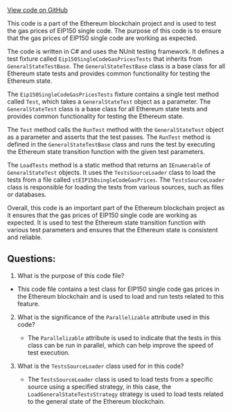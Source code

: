[View code on GitHub](https://github.com/nethermindeth/nethermind/Ethereum.Blockchain.Test/EIP150SingleCodeGasPricesTests.cs)

This code is a part of the Ethereum blockchain project and is used to test the gas prices of EIP150 single code. The purpose of this code is to ensure that the gas prices of EIP150 single code are working as expected. 

The code is written in C# and uses the NUnit testing framework. It defines a test fixture called `Eip150SingleCodeGasPricesTests` that inherits from `GeneralStateTestBase`. The `GeneralStateTestBase` class is a base class for all Ethereum state tests and provides common functionality for testing the Ethereum state. 

The `Eip150SingleCodeGasPricesTests` fixture contains a single test method called `Test`, which takes a `GeneralStateTest` object as a parameter. The `GeneralStateTest` class is a base class for all Ethereum state tests and provides common functionality for testing the Ethereum state. 

The `Test` method calls the `RunTest` method with the `GeneralStateTest` object as a parameter and asserts that the test passes. The `RunTest` method is defined in the `GeneralStateTestBase` class and runs the test by executing the Ethereum state transition function with the given test parameters. 

The `LoadTests` method is a static method that returns an `IEnumerable` of `GeneralStateTest` objects. It uses the `TestsSourceLoader` class to load the tests from a file called `stEIP150singleCodeGasPrices`. The `TestsSourceLoader` class is responsible for loading the tests from various sources, such as files or databases. 

Overall, this code is an important part of the Ethereum blockchain project as it ensures that the gas prices of EIP150 single code are working as expected. It is used to test the Ethereum state transition function with various test parameters and ensures that the Ethereum state is consistent and reliable.
## Questions: 
 1. What is the purpose of this code file?
   - This code file contains a test class for EIP150 single code gas prices in the Ethereum blockchain and is used to load and run tests related to this feature.

2. What is the significance of the `Parallelizable` attribute used in this code?
   - The `Parallelizable` attribute is used to indicate that the tests in this class can be run in parallel, which can help improve the speed of test execution.

3. What is the `TestsSourceLoader` class used for in this code?
   - The `TestsSourceLoader` class is used to load tests from a specific source using a specified strategy, in this case, the `LoadGeneralStateTestsStrategy` strategy is used to load tests related to the general state of the Ethereum blockchain.